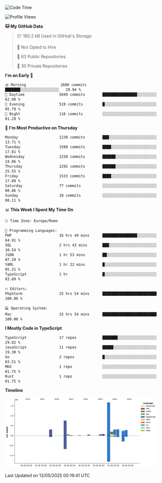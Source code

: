 <!--START_SECTION:waka-->
![Code Time](http://img.shields.io/badge/Code%20Time-5%2C970%20hrs%2048%20mins-blue)

![Profile Views](http://img.shields.io/badge/Profile%20Views-0-blue)

**🐱 My GitHub Data** 

> 📦 180.2 kB Used in GitHub's Storage 
 > 
> 🚫 Not Opted to Hire
 > 
> 📜 63 Public Repositories 
 > 
> 🔑 30 Private Repositories 
 > 
**I'm an Early 🐤** 

```text
🌞 Morning                2686 commits        ███████░░░░░░░░░░░░░░░░░░   29.94 % 
🌆 Daytime                5649 commits        ████████████████░░░░░░░░░   62.98 % 
🌃 Evening                519 commits         █░░░░░░░░░░░░░░░░░░░░░░░░   05.79 % 
🌙 Night                  116 commits         ░░░░░░░░░░░░░░░░░░░░░░░░░   01.29 % 
```
📅 **I'm Most Productive on Thursday** 

```text
Monday                   1230 commits        ███░░░░░░░░░░░░░░░░░░░░░░   13.71 % 
Tuesday                  1598 commits        ████░░░░░░░░░░░░░░░░░░░░░   17.81 % 
Wednesday                2230 commits        ██████░░░░░░░░░░░░░░░░░░░   24.86 % 
Thursday                 2292 commits        ██████░░░░░░░░░░░░░░░░░░░   25.55 % 
Friday                   1533 commits        ████░░░░░░░░░░░░░░░░░░░░░   17.09 % 
Saturday                 77 commits          ░░░░░░░░░░░░░░░░░░░░░░░░░   00.86 % 
Sunday                   10 commits          ░░░░░░░░░░░░░░░░░░░░░░░░░   00.11 % 
```


📊 **This Week I Spent My Time On** 

```text
🕑︎ Time Zone: Europe/Rome

💬 Programming Languages: 
PHP                      16 hrs 49 mins      ████████████████░░░░░░░░░   64.91 % 
SQL                      2 hrs 43 mins       ███░░░░░░░░░░░░░░░░░░░░░░   10.54 % 
JSON                     1 hr 53 mins        ██░░░░░░░░░░░░░░░░░░░░░░░   07.29 % 
YAML                     1 hr 22 mins        █░░░░░░░░░░░░░░░░░░░░░░░░   05.31 % 
TypeScript               1 hr                █░░░░░░░░░░░░░░░░░░░░░░░░   03.89 % 

🔥 Editors: 
PhpStorm                 25 hrs 54 mins      █████████████████████████   100.00 % 

💻 Operating System: 
Mac                      25 hrs 54 mins      █████████████████████████   100.00 % 
```

**I Mostly Code in TypeScript** 

```text
TypeScript               17 repos            ███████░░░░░░░░░░░░░░░░░░   29.82 % 
JavaScript               11 repos            █████░░░░░░░░░░░░░░░░░░░░   19.30 % 
Go                       2 repos             █░░░░░░░░░░░░░░░░░░░░░░░░   03.51 % 
MDX                      1 repo              ░░░░░░░░░░░░░░░░░░░░░░░░░   01.75 % 
Rust                     1 repo              ░░░░░░░░░░░░░░░░░░░░░░░░░   01.75 % 
```



**Timeline**

![Lines of Code chart](https://raw.githubusercontent.com/frnwtr/frnwtr/main/assets/bar_graph.png)


 Last Updated on 13/05/2025 00:19:41 UTC
<!--END_SECTION:waka-->